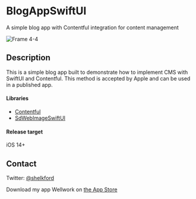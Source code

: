 # BlogAppSwiftUI
A simple blog app with Contentful integration for content management

![Frame 4-4](https://user-images.githubusercontent.com/65537510/132950127-229ca702-164d-424e-9215-10baae7792d5.png)

## Description
This is a simple blog app built to demonstrate how to implement CMS with SwiftUI and Contentful. This method is accepted by Apple and can be used in a published app.

#### Libraries
- [Contentful](https://github.com/contentful/contentful.swift/)
- [SdWebImageSwiftUI](https://github.com/SDWebImage/SDWebImageSwiftUI)

#### Release target
iOS 14+

## Contact
Twitter: [@shelkford](https://twitter.com/shelkford)

Download my app Wellwork on [the App Store](https://apps.apple.com/us/app/wellwork-mindful-productivity/id1537640654)

